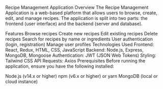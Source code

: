 Recipe Management Application
Overview
The Recipe Management Application is a web-based platform that allows users to browse, create, edit, and manage recipes. The application is split into two parts: the frontend (user interface) and the backend (server and database).

Features
Browse recipes
Create new recipes
Edit existing recipes
Delete recipes
Search for recipes by name or ingredients
User authentication (login, registration)
Manage user profiles
Technologies Used
Frontend: React, Redux, HTML, CSS, JavaScript
Backend: Node.js, Express, MongoDB, Mongoose
Authentication: JWT (JSON Web Tokens)
Styling: Tailwind CSS
API Requests: Axios
Prerequisites
Before running the application, ensure you have the following installed:

Node.js (v14.x or higher)
npm (v6.x or higher) or yarn
MongoDB (local or cloud instance)
